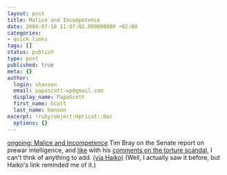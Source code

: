 ```yaml
---
layout: post
title: Malice and Incompetence
date: 2004-07-18 11:07:02.000000000 +02:00
categories:
- quick links
tags: []
status: publish
type: post
published: true
meta: {}
author:
  login: shanson
  email: papascott-wp@gmail.com
  display_name: PapaScott
  first_name: Scott
  last_name: Hanson
excerpt: !ruby/object:Hpricot::Doc
  options: {}
---
```

<p><a href="http://www.tbray.org/ongoing/When/200x/2004/07/09/IntelReport">ongoing: Malice and Incompetence</a> Tim Bray on the Senate report on prewar intelligence, and <a href="http://www.papascott.de/archives/2004/05/10/ongoing-torture/">like</a> with his <a href="http://tbray.org/ongoing/When/200x/2004/05/08/Torture">comments on the torture scandal</a>, I can't thnk of anything to add. <a href="http://www.hebig.org/blogs/archives/main/001565.php">(via Haiko)</a> (Well, I actually saw it before, but Haiko's link reminded me of it.)</p>
